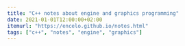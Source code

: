 ```yaml
---
title: "C++ notes about engine and graphics programming"
date: 2021-01-01T12:00:00+02:00
itemurl: "https://encelo.github.io/notes.html"
tags: ["c++", "notes", "engine", "graphics"]
---
```


